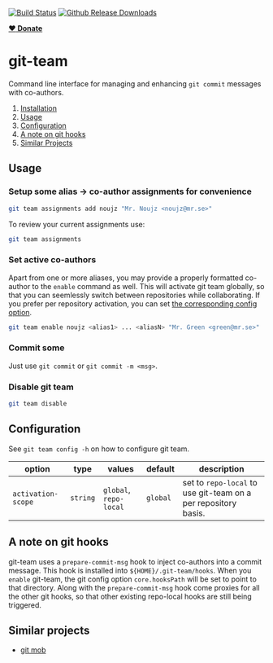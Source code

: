 [![Build Status](https://img.shields.io/travis/com/hekmekk/git-team/main?label=BUILD&logo=travis&style=for-the-badge)](https://travis-ci.com/github/hekmekk/git-team)
[![Github Release Downloads](https://img.shields.io/github/downloads/hekmekk/git-team/total.svg?label=DOWNLOADS&logo=github&style=for-the-badge)](https://github.com/hekmekk/git-team/releases)

[**:heart: Donate**](/docs/donate.md#heart-donate)

# git-team

Command line interface for managing and enhancing `git commit` messages with co-authors.

1. [Installation](/docs/setup.md#installation)
2. [Usage](/README.md#usage)
3. [Configuration](/README.md#configuration)
4. [A note on git hooks](/README.md#a-note-on-git-hooks)
5. [Similar Projects](/README.md#similar-projects)

## Usage
### Setup some alias -> co-author assignments for convenience
```bash
git team assignments add noujz "Mr. Noujz <noujz@mr.se>"
```

To review your current assignments use:
```bash
git team assignments
```

### Set active co-authors
Apart from one or more aliases, you may provide a properly formatted co-author to the `enable` command as well.
This will activate git team globally, so that you can seemlessly switch between repositories while collaborating.
If you prefer per repository activation, you can set [the corresponding config option](/README.md#configuration).

```bash
git team enable noujz <alias1> ... <aliasN> "Mr. Green <green@mr.se>"
```

### Commit some
Just use `git commit` or `git commit -m <msg>`.

### Disable git team
```bash
git team disable
```

## Configuration
See `git team config -h` on how to configure git team.

| option             | type     | values                 | default  | description                                                    |
| ------------------ | -------- | ---------------------- | -------- | -------------------------------------------------------------- |
| `activation-scope` | `string` | `global`, `repo-local` | `global` | set to `repo-local` to use git-team on a per repository basis. |

## A note on git hooks
git-team uses a `prepare-commit-msg` hook to inject co-authors into a commit message. This hook is installed into `${HOME}/.git-team/hooks`. When you `enable` git-team, the git config option `core.hooksPath` will be set to point to that directory. Along with the `prepare-commit-msg` hook come proxies for all the other git hooks, so that other existing repo-local hooks are still being triggered.

## Similar projects
- [git mob](https://www.npmjs.com/package/git-mob)

